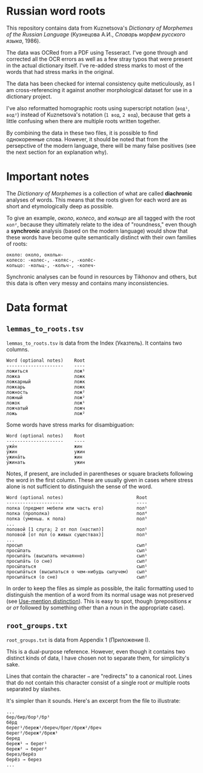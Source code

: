 # Russian word roots

This repository contains data from Kuznetsova's *Dictionary of Morphemes of the Russian Language* (Кузнецова А.И., *Словарь морфем русского языка*, 1986).

The data was OCRed from a PDF using Tesseract. I've gone through and corrected all the OCR errors as well as a few stray typos that were present in the actual dictionary itself. I've re-added stress marks to most of the words that had stress marks in the original.

The data has been checked for internal consistency quite meticulously, as I am cross-referencing it against another morphological dataset for use in a dictionary project. 

I've also reformatted homographic roots using superscript notation (`вод¹`, `вод²`) instead of Kuznetsova's notation (`1 вод`, `2 вод`), because that gets a little confusing when there are multiple roots written together.

By combining the data in these two files, it is possible to find однокоренные слова. However, it should be noted that from the persepctive of the modern language, there will be many false positives (see the next section for an explanation why).

# Important notes

The *Dictionary of Morphemes* is a collection of what are called **diachronic** analyses of words. This means that the roots given for each word are as short and etymologically deep as possible. 

To give an example, *около*, *колесо*, and *кольцо* are all tagged with the root `кол²`, because they ultimately relate to the idea of "roundness," even though a **synchronic** analysis (based on the modern language) would show that these words have become quite semantically distinct with their own families of roots:

```
около: около, окольн-
колесо: -колес-, -коляс-, -колёс-
кольцо: -кольц-, -кольч-, -колеч-
```

Synchronic analyses can be found in resources by Tikhonov and others, but this data is often very messy and contains many inconsistencies.

# Data format

## `lemmas_to_roots.tsv`

`lemmas_to_roots.tsv` is data from the Index (Указтель). It contains two columns. 

```
Word (optional notes)    Root
---------------------    ----
ложиться                 лож¹
ложка                    ложк
ложкарный                ложк
ложкарь                  ложк
ложность                 лож²
ложный                   лож²
ложок                    лож¹
ложчатый                 ложч
ложь                     лож²
```
Some words have stress marks for disambiguation:

```
Word (optional notes)    Root
---------------------    ----
ужи́н                     жин
у́жин                     ужин
ужина́ть                  жин
у́жинать                  ужин
```
Notes, if present, are included in parentheses or square brackets following the word in the first column. These are usually given in cases where stress alone is not sufficient to distinguish the sense of the word. 

```
Word (optional notes)                           Root
---------------------                           ----
полка (предмет мебели или часть его)            пол¹
полка (прополка)                                пол⁴
полка (уменьш. к пола)                          пол⁵
...
половой [1 слуга; 2 от пол (настил)]            пол¹
половой [от пол (о живых существах)]            пол⁵
...
просып                                          сып²
просы́пать                                       сып¹
просыпа́ть (высыпать нечаянно)                   сып¹
просыпа́ть (о сне)                               сып²
просы́паться                                     сып¹
просыпа́ться (высыпаться о чем-нибудь сыпучем)   сып¹
просыпа́ться (о сне)                             сып²
```
In order to keep the files as simple as possible, the italic formatting used to distinguish the mention of a word from its normal usage was not preserved (see [Use-mention distinction](https://en.wikipedia.org/wiki/Use–mention_distinction)). This is easy to spot, though (prepositions *к* or *от* followed by something other than a noun in the appropriate case).

## `root_groups.txt`

`root_groups.txt` is data from Appendix 1 (Приложение I).

This is a dual-purpose reference. However, even though it contains two distinct kinds of data, I have chosen not to separate them, for simplicity's sake.

Lines that contain the character ` → ` are "redirects" to a canonical root. Lines that do not contain this character consist of a single root *or* multiple roots separated by slashes.

It's simpler than it sounds. Here's an excerpt from the file to illustrate:

```
...
бер/бир/бор¹/бр¹
бёрд
берег¹/береж¹/береч/брег/бреж²/бреч
берег²/береж²/бреж¹
беред
береж¹ → берег¹
береж² → берег²
берез/берёз
берёз → берез
...
```